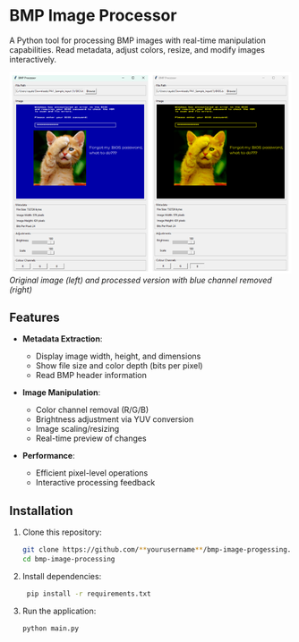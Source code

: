 # BMP Image Processor

A Python tool for processing BMP images with real-time manipulation capabilities. Read metadata, adjust colors, resize, and modify images interactively.

![Example Processing Pipeline](images/example1.png)  
*Original image (left) and processed version with blue channel removed (right)*

## Features

- **Metadata Extraction**:
  - Display image width, height, and dimensions
  - Show file size and color depth (bits per pixel)
  - Read BMP header information

- **Image Manipulation**:
  - Color channel removal (R/G/B)
  - Brightness adjustment via YUV conversion
  - Image scaling/resizing
  - Real-time preview of changes

- **Performance**:
  - Efficient pixel-level operations
  - Interactive processing feedback

## Installation

1. Clone this repository:
   ```bash
   git clone https://github.com/**yourusername**/bmp-image-progessing.git
   cd bmp-image-processing
   ```
2. Install dependencies:
   ```bash
    pip install -r requirements.txt
   ```
3. Run the application:
    ```bash
    python main.py    
    ``` 